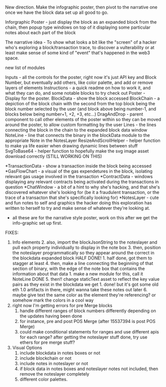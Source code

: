 New direction. Make the infographic poster, then pivot to the narrative one once we have the block data set up all good to go.

Inforgraphic Poster - just display the block as an expanded block from the chain, then popup type windows on top of it displaying some particular notes about each part of the block

The narrative idea - To show what looks a bit like the "screen" of a hacker who's exploring a block/transaction trace, to discover a vulterability or at least make sense of some kind of "event" that's happened in the web3 space.

new list of modules

Inputs - all the controls for the poster, right now it's just API key and Block Number, but eventually add others, like color palette, and add or remove layers of elements
Instructions - a quick readme on how to work it, and what they can do, and some notable blocks to try check out
Poster - Display for the poster.
BlockData - show the block accessed
BlockChain - a depiction of the block chain with the second from the top block being the block number selected by the user (and block above being number-1, and blocks below being number+1, +2, +3, etc...)
DragAndDrop - parent component to call other elements of the poster within so they can be moved around the poster, to allow custom formatting by the user
Lines - the lines connecting the block in the chain to the expanded block data window
NoteLine - line that connects the binary in the blockData module to the appropriate Note in the NotesLayer
ResizeAndScrollHelper - helper function to make ya life easier when drawing dynamic lines between stuff
SvgToBase64 - helper function to hopefully make the svg image asset download correctly (STILL WORKING ON THIS)

*TransactionData - show a transaction inside the block being accessed
*GasFlowChart - a visual of the gas expendetures in the block, isolating relevant gas usage involved in the transaction
*ContractData - windows displaying any relevant contracts being activated during the transactions in question
*ChatWindow - a bit of a hint to why she's hacking, and that she's discovered whatever she's looking for (be it a fraudulent transaction, or the trace of a transacton that she's specifically looking for)
*NotesLayer - cute and fun notes to self and graphics the hacker doing this exploration has written to herself to try and make sense of whatever they're looking at.
* all these are for the narrative style poster, work on this after we get the info-graphic set up first.

FIXES:
1. Info elements
    2. also, import the blockJsonString to the noteslayer and pull each property individually to display in the note box
    3. then, position the noteslayer programmatically so they appear around the correct in the blockdata expanded block HALF DONE!
        1. half done, got them to stagger at least
    4. then, make a line connecting the beginning of that section of binary, with the edge of the note box that contains the information about that data
        1. make a new module for this, call it NoteLine DONE
    5. then!! change staticText asset to reflect the key value pairs as they exist in the blockdata we get
        1. done! but it's got some old eth 1.0 artifacts in there, might wanna take these notes out later
    6. maybe give text the same color as the element they're referencing? or somehow mark the colors in a cool way
2. right now I'm getting errors for pre Merge blocks
    1. handle different ranges of block numbers differently depending on the updates having been done
    2. for instance, pre and post POS Merge (after 15537394 is post POS Merge)
    3. could make conditional statements for ranges and use different apis for each range? after getting the noteslayer stuff done, try use ethers for pre merge stuff?
3. Visual Options
    1. include blockdata in notes boxes or not
    2. include blockchain or not
    3. include notes in noteslayer or not
    4. if block data in notes boxes and noteslayer notes not included, then remove the noteslayer completely
    5. different color palettes.